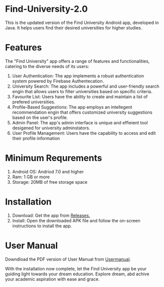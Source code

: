 # Find-University-2.0
This is the updated version of the Find University Android app, developed in Java. It helps users find their desired universities for higher studies.

# Features
The "Find University" app offers a range of features and functionalities, catering to the diverse needs of its users:
1. User Authentication: The app implements a robust authentication system powered by Firebase Authentecation.
2. University Search: The app includes a powerful and user-friendly search engin that allows users to filter universities based on specific criteria.
3. Favourite List: Users have the ability to create and maintain a list of prefered universities.
4. Profile-Based Suggestions: The app employs an intellegent recommendation engin that offers customized university suggestions based on the user's profile.
5. Admin Panel: The app's admin interface is unique and effieient tool desigened for university adminstators.
6. User Profile Management: Users have the capability to access and edit their profile information

# Minimum Requrements
1. Android OS: Andriod 7.0 and higher
2. Ram: 1 GB or more
3. Storage: 20MB of free storage space

# Installation
1. Download: Get the app from [Releases.](https://github.com/Rashedul023/Find-University-2.0/releases/tag/v1.0.1)
2. Install: Open the downloaded APK file and follow the on-screen instructions to install the app.

# User Manual
Downdload the PDF version of User Manual from [Usermanual](https://github.com/Rashedul023/Find-University-2.0/blob/v1.0.1/User's%20Manual%202003023.pdf).


With the installation now complete, let the Find University app be your guiding light towards your dream education. Explore dream, abd achive your academic aspiration with ease and grace.
